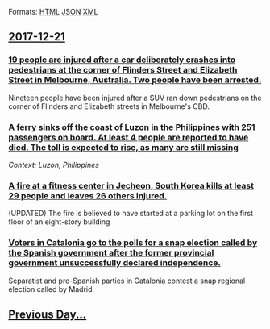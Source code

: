 
Formats: [HTML](2017/12/21/index.html)  [JSON](2017/12/21/index.json)  [XML](2017/12/21/index.xml)  

## [2017-12-21](/news/2017/12/21/index.md)

### [19 people are injured after a car deliberately crashes into pedestrians at the corner of Flinders Street and Elizabeth Street in Melbourne, Australia. Two people have been arrested. ](/news/2017/12/21/19-people-are-injured-after-a-car-deliberately-crashes-into-pedestrians-at-the-corner-of-flinders-street-and-elizabeth-street-in-melbourne.md)
Nineteen people have been injured after a SUV ran down pedestrians on the corner of Flinders and Elizabeth streets in Melbourne&#039;s CBD.

### [A ferry sinks off the coast of Luzon in the Philippines with 251 passengers on board. At least 4 people are reported to have died. The toll is expected to rise, as many are still missing ](/news/2017/12/21/a-ferry-sinks-off-the-coast-of-luzon-in-the-philippines-with-251-passengers-on-board-at-least-4-people-are-reported-to-have-died-the-toll.md)
_Context: Luzon, Philippines_

### [ A fire at a fitness center in Jecheon, South Korea kills at least 29 people and leaves 26 others injured. ](/news/2017/12/21/a-fire-at-a-fitness-center-in-jecheon-south-korea-kills-at-least-29-people-and-leaves-26-others-injured.md)
(UPDATED) The fire is believed to have started at a parking lot on the first floor of an eight-story building

### [Voters in Catalonia go to the polls for a snap election called by the Spanish government after the former provincial government unsuccessfully declared independence. ](/news/2017/12/21/voters-in-catalonia-go-to-the-polls-for-a-snap-election-called-by-the-spanish-government-after-the-former-provincial-government-unsuccessful.md)
Separatist and pro-Spanish parties in Catalonia contest a snap regional election called by Madrid.

## [Previous Day...](/news/2017/12/20/index.md)

